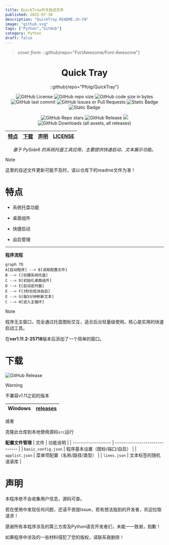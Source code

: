 ```yaml
---
title: QuickTray中文自述文件
published: 2025-07-30
description: "QuickTray.README.zh-CN"
image: "github.svg"
tags: ["Python","GitHub"]
category: Python
draft: false
---
```


> _cover from:_
> ::github{repo="FortAwesome/Font-Awesome"}

<div align="center">

# Quick Tray

::github{repo="Pfolg/QuickTray"}


![GitHub License](https://img.shields.io/github/license/Pfolg/QuickTray) ![GitHub repo size](https://img.shields.io/github/repo-size/Pfolg/QuickTray) ![GitHub code size in bytes](https://img.shields.io/github/languages/code-size/Pfolg/QuickTray) ![GitHub last commit](https://img.shields.io/github/last-commit/Pfolg/QuickTray) ![GitHub Issues or Pull Requests](https://img.shields.io/github/issues/Pfolg/QuickTray) ![Static Badge](https://img.shields.io/badge/Windows-blue) ![Static Badge](https://img.shields.io/badge/Python3.11-green)


![GitHub Repo stars](https://img.shields.io/github/stars/Pfolg/QuickTray) ![GitHub Release](https://img.shields.io/github/v/release/Pfolg/QuickTray) <img src="https://visitor-badge.laobi.icu/badge?page_id=Pfolg.QuickTray" /> ![GitHub Downloads (all assets, all releases)](https://img.shields.io/github/downloads/Pfolg/QuickTray/total)

|[特点](#特点) | [下载](#下载) | [声明](#声明) | [LICENSE](https://github.com/Pfolg/QuickTray/blob/QuickTray/LICENSE)|
|:--:|:--:|:--:|:--:|

_基于 PySide6 的系统托盘工具应用，主要提供快速启动、文本展示功能。_

</div>

>[!NOTE]
>这里的自述文件更新可能不及时，请以仓库下的readme文件为准！

<!-- ![GitHub language count](https://img.shields.io/github/languages/count/Pfolg/QuickTray) -->

# 特点

+ 系统托盘功能

+ 桌面组件

+ 快捷启动

+ 自启管理

---

**程序流程**

```mermaid
graph TD
A[启动程序] --> B[读取配置文件]
B --> C[创建系统托盘]
C --> D[初始化桌面组件]
D --> E[启动定时器]
E --> F[3秒后检测自启]
E --> G[每5分钟刷新文本]
C --> H[进入主循环]
```

>[!NOTE]
> 程序无主窗口，完全通过托盘图标交互，适合后台轻量级使用。核心是实用的快速启动工具。
>
> 在**ver1.11.2-25718**版本后添加了一个简单的窗口。

# 下载

![GitHub Release](https://img.shields.io/github/v/release/Pfolg/QuickTray)

>[!WARNING]
>  不兼容v1.11之前的版本


| Windows | [releases](https://github.com/Pfolg/QuickTray/releases) |
|:-------:|:-------------------------------------------------------:|

或者

克隆此仓库到本地使用源码`src`运行

**配置文件管理**
| 文件 | 功能说明 |
| ------------------- | ------------------------------ |
| `basic_config.json` | 程序基本设置（图标/端口/自启） |
| `applist.json`      | 菜单项配置（名称/路径/类型） |
| `lines.json`        | 文本标签的随机语录库 |

# 声明

本程序绝不会收集用户信息，源码可查。

若在使用中发现任何问题，还请不吝提Issue，若有想法独到的开发者，欢迎拉取请求！

感谢所有本程序涉及的第三方库及Python语言开发者们，未能一一致谢，抱歉！<!--在后续更新中优化-->

如果程序中涉及的一些材料侵犯了您的版权，请联系我删除！